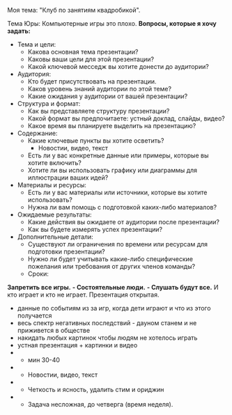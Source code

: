 Моя тема: "Клуб по занятиям квадробикой".

Тема Юры: Компьютерные игры это плохо.
**Вопросы, которые я хочу задать:**
- Тема и цели:
	- Какова основная тема презентации?
	- Каковы ваши цели для этой презентации?
	- Какой ключевой месседж вы хотите донести до аудитории?
- Аудитория:
	- Кто будет присутствовать на презентации.
	- Каков уровень знаний аудитории по этой теме?
	- Какие ожидания у аудитории от вашей презентации?
- Структура и формат:
	- Как вы представляете структуру презентации?
	- Какой формат вы предпочитаете: устный доклад, слайды, видео?
	- Какое время вы планируете выделить на презентацию?
- Содержание:
	- Какие ключевые пункты вы хотите осветить?
		- Новостии, видео, текст
	- Есть ли у вас конкретные данные или примеры, которые вы хотите включить?
	- Хотите ли вы использовать графику или диаграммы для иллюстрации ваших идей?
- Материалы и ресурсы:
	- Есть ли у вас материалы или источники, которые вы хотите использовать?
	- Нужна ли вам помощь с подготовкой каких-либо материалов?
- Ожидаемые результаты:
	- Какие действия вы ожидаете от аудитории после презентации?
	- Как вы будете измерять успех презентации?
- Дополнительные детали:
	- Существуют ли ограничения по времени или ресурсам для подготовки презентации?
	- Нужно ли будет учитывать какие-либо специфические пожелания или требования от других членов команды?
	- Сроки:

 **Запретить все игры.**
 **- Состоятельные люди.**
 **- Слушать будут все.** И кто играет и кто не играет. Презентация открытая.
  - данные по событиям из за игр, когда дети играют и что из этого получается
  - весь спектр негативных последствий - дауном станем и не приживется в обществе
  - накидать любых картинок чтобы людям не хотелось играть
  -  устная презентация + картинки и видео
  - - мин 30-40
  - - Новостии, видео, текст
  - - Четкость и ясность, удалить стим и ориджин
  - - Задача несложная, до четверга (время неделя).